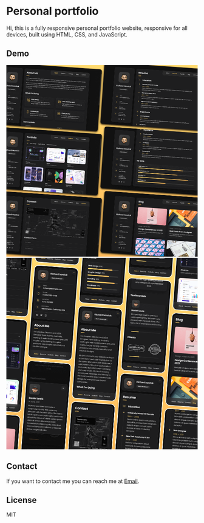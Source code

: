 # Personal portfolio

Hi, this is a fully responsive personal portfolio website, responsive for all devices, built using HTML, CSS, and JavaScript.

## Demo

![vCard Desktop Demo](./website-demo-image/desktop.png "Desktop Demo")
![vCard Mobile Demo](./website-demo-image/mobile.png "Mobile Demo")


## Contact

If you want to contact me you can reach me at [Email](mailto:prabhatbhagel@outlook.com).

## License
MIT